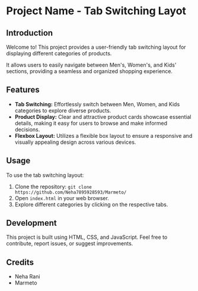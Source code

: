 # Project Name - Tab Switching Layot

## Introduction

Welcome to! This project provides a user-friendly tab switching layout for displaying different categories of products. 

It allows users to easily navigate between Men's, Women's, and Kids' sections, providing a seamless and organized shopping experience.

## Features

- **Tab Switching:** Effortlessly switch between Men, Women, and Kids categories to explore diverse products.
- **Product Display:** Clear and attractive product cards showcase essential details, making it easy for users to browse and make informed decisions.
- **Flexbox Layout:** Utilizes a flexible box layout to ensure a responsive and visually appealing design across various devices.

## Usage

To use the tab switching layout:

1. Clone the repository: `git clone  https://github.com/Neha7895928593/Marmeto/ `
2. Open `index.html` in your web browser.
3. Explore different categories by clicking on the respective tabs.

## Development

This project is built using HTML, CSS, and JavaScript. Feel free to contribute, report issues, or suggest improvements.

## Credits

- Neha Rani
- Marmeto


